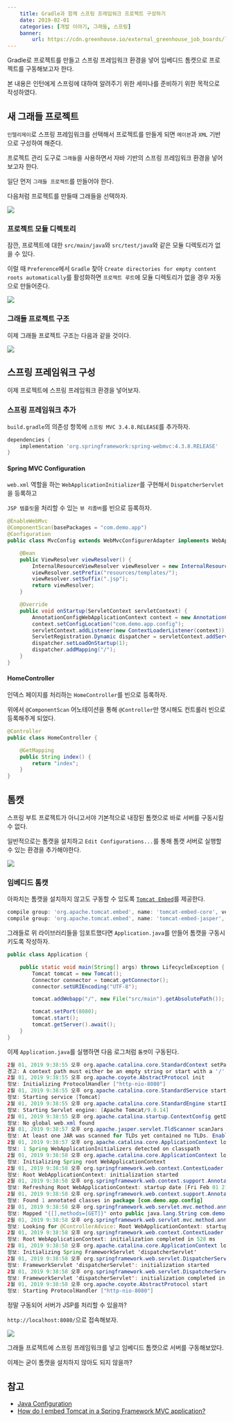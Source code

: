 ```yaml
---
    title: Gradle과 함께 스프링 프레임워크 프로젝트 구성하기
    date: 2019-02-01
    categories: [개발 이야기, 그래들, 스프링]
    banner:
        url: https://cdn.greenhouse.io/external_greenhouse_job_boards/logos/000/001/539/original/Logo_einfarbig_40_KB_Gradle-145_2x.png?1490258779
---
```


Gradle로 프로젝트를 만들고 스프링 프레임워크 환경을 넣어 임베디드 톰캣으로 프로젝트를 구동해보고자 한다.

본 내용은 인턴에게 스프링에 대하여 알려주기 위한 세미나를 준비하기 위한 목적으로 작성하였다.

## 새 그래들 프로젝트

`인텔리제이`로 스프링 프레임워크를 선택해서 프로젝트를 만들게 되면 `메이븐`과 `XML` 기반으로 구성하여 해준다.

프로젝트 관리 도구로 `그래들`을 사용하면서 자바 기반의 스프링 프레임워크 환경을 넣어보고자 한다.

일단 먼저 `그래들 프로젝트`를 만들어야 한다.

다음처럼 프로젝트를 만들때 그래들을 선택하자.

![](/images/internship/01.png)

### 프로젝트 모듈 디렉토리

잠깐, 프로젝트에 대한 `src/main/java`와 `src/test/java`와 같은 모듈 디렉토리가 없을 수 있다.

이럴 때 `Preference`에서 `Gradle` 찾아 `Create directories for empty content roots automatically`를 활성화하면 `프로젝트 루트`에 모듈 디렉토리가 없을 경우 자동으로 만들어준다.

![](/images/internship/02.png)

### 그래들 프로젝트 구조

이제 그래들 프로젝트 구조는 다음과 같을 것이다.

![](/images/internship/03.png)

## 스프링 프레임워크 구성

이제 프로젝트에 스프링 프레임워크 환경을 넣어보자.

### 스프링 프레임워크 추가

`build.gradle`의 의존성 항목에 `스프링 MVC 3.4.8.RELEASE`를 추가하자.

```groovy
dependencies {
    implementation 'org.springframework:spring-webmvc:4.3.8.RELEASE'
}
```

#### Spring MVC Configuration

`web.xml` 역할을 하는 `WebApplicationInitializer`를 구현해서 `DispatcherServlet`을 등록하고

`JSP 템플릿`을 처리할 수 있는 `뷰 리졸버`를 빈으로 등록하자.

```java
@EnableWebMvc
@ComponentScan(basePackages = "com.demo.app")
@Configuration
public class MvcConfig extends WebMvcConfigurerAdapter implements WebApplicationInitializer {

    @Bean
    public ViewResolver viewResolver() {
        InternalResourceViewResolver viewResolver = new InternalResourceViewResolver();
        viewResolver.setPrefix("resources/templates/");
        viewResolver.setSuffix(".jsp");
        return viewResolver;
    }

    @Override
    public void onStartup(ServletContext servletContext) {
        AnnotationConfigWebApplicationContext context = new AnnotationConfigWebApplicationContext();
        context.setConfigLocation("com.demo.app.config");
        servletContext.addListener(new ContextLoaderListener(context));
        ServletRegistration.Dynamic dispatcher = servletContext.addServlet("dispatcherServlet", new DispatcherServlet(context));
        dispatcher.setLoadOnStartup(1);
        dispatcher.addMapping("/");
    }
}
```

#### HomeController

인덱스 페이지를 처리하는 `HomeController`를 빈으로 등록하자.

위에서 `@ComponentScan` 어노테이션을 통해 `@Controller`만 명시해도 컨트롤러 빈으로 등록해주게 되었다.

```java
@Controller
public class HomeController {

    @GetMapping
    public String index() {
        return "index";
    }
}
```

## 톰캣

스프링 부트 프로젝트가 아니고서야 기본적으로 내장된 톰캣으로 바로 서버를 구동시킬 수 없다.

일반적으로는 톰캣을 설치하고 `Edit Configurations...`를 통해 톰캣 서버로 실행할 수 있는 환경을 추가해야한다.

![](/images/internship/10.png)

### 임베디드 톰캣

아파치는 톰캣을 설치하지 않고도 구동할 수 있도록 [`Tomcat Embed`](https://mvnrepository.com/artifact/org.apache.tomcat.embed/tomcat-embed-core/9.0.14)를 제공한다.

```groovy
compile group: 'org.apache.tomcat.embed', name: 'tomcat-embed-core', version: '9.0.14'
compile group: 'org.apache.tomcat.embed', name: 'tomcat-embed-jasper', version: '9.0.14'
```

그래들로 위 라이브러리들을 임포트했다면 `Application.java`를 만들어 톰캣을 구동시키도록 작성하자.

```java
public class Application {

    public static void main(String[] args) throws LifecycleException {
        Tomcat tomcat = new Tomcat();
        Connector connector = tomcat.getConnector();
        connector.setURIEncoding("UTF-8");

        tomcat.addWebapp("/", new File("src/main").getAbsolutePath());

        tomcat.setPort(8080);
        tomcat.start();
        tomcat.getServer().await();
    }
}
```

이제 `Application.java`를 실행하면 다음 로그처럼 `톰캣`이 구동된다.

```java
2월 01, 2019 9:38:55 오후 org.apache.catalina.core.StandardContext setPath
경고: A context path must either be an empty string or start with a '/' and do not end with a '/'. The path [/] does not meet these criteria and has been changed to []
2월 01, 2019 9:38:55 오후 org.apache.coyote.AbstractProtocol init
정보: Initializing ProtocolHandler ["http-nio-8080"]
2월 01, 2019 9:38:55 오후 org.apache.catalina.core.StandardService startInternal
정보: Starting service [Tomcat]
2월 01, 2019 9:38:55 오후 org.apache.catalina.core.StandardEngine startInternal
정보: Starting Servlet engine: [Apache Tomcat/9.0.14]
2월 01, 2019 9:38:55 오후 org.apache.catalina.startup.ContextConfig getDefaultWebXmlFragment
정보: No global web.xml found
2월 01, 2019 9:38:57 오후 org.apache.jasper.servlet.TldScanner scanJars
정보: At least one JAR was scanned for TLDs yet contained no TLDs. Enable debug logging for this logger for a complete list of JARs that were scanned but no TLDs were found in them. Skipping unneeded JARs during scanning can improve startup time and JSP compilation time.
2월 01, 2019 9:38:57 오후 org.apache.catalina.core.ApplicationContext log
정보: 1 Spring WebApplicationInitializers detected on classpath
2월 01, 2019 9:38:58 오후 org.apache.catalina.core.ApplicationContext log
정보: Initializing Spring root WebApplicationContext
2월 01, 2019 9:38:58 오후 org.springframework.web.context.ContextLoader initWebApplicationContext
정보: Root WebApplicationContext: initialization started
2월 01, 2019 9:38:58 오후 org.springframework.web.context.support.AnnotationConfigWebApplicationContext prepareRefresh
정보: Refreshing Root WebApplicationContext: startup date [Fri Feb 01 21:38:58 KST 2019]; root of context hierarchy
2월 01, 2019 9:38:58 오후 org.springframework.web.context.support.AnnotationConfigWebApplicationContext loadBeanDefinitions
정보: Found 1 annotated classes in package [com.demo.app.config]
2월 01, 2019 9:38:58 오후 org.springframework.web.servlet.mvc.method.annotation.RequestMappingHandlerMapping register
정보: Mapped "{[],methods=[GET]}" onto public java.lang.String com.demo.app.controller.HomeController.index()
2월 01, 2019 9:38:58 오후 org.springframework.web.servlet.mvc.method.annotation.RequestMappingHandlerAdapter initControllerAdviceCache
정보: Looking for @ControllerAdvice: Root WebApplicationContext: startup date [Fri Feb 01 21:38:58 KST 2019]; root of context hierarchy
2월 01, 2019 9:38:58 오후 org.springframework.web.context.ContextLoader initWebApplicationContext
정보: Root WebApplicationContext: initialization completed in 528 ms
2월 01, 2019 9:38:58 오후 org.apache.catalina.core.ApplicationContext log
정보: Initializing Spring FrameworkServlet 'dispatcherServlet'
2월 01, 2019 9:38:58 오후 org.springframework.web.servlet.DispatcherServlet initServletBean
정보: FrameworkServlet 'dispatcherServlet': initialization started
2월 01, 2019 9:38:58 오후 org.springframework.web.servlet.DispatcherServlet initServletBean
정보: FrameworkServlet 'dispatcherServlet': initialization completed in 13 ms
2월 01, 2019 9:38:58 오후 org.apache.coyote.AbstractProtocol start
정보: Starting ProtocolHandler ["http-nio-8080"]
```

정말 구동되어 서버가 JSP를 처리할 수 있을까?

`http://localhost:8080/`으로 접속해보자.

![](/images/internship/11.png)

그래들 프로젝트에 스프링 프레임워크를 넣고 임베디드 톰캣으로 서버를 구동해보았다.

이제는 굳이 톰캣을 설치하지 않아도 되지 않을까?

## 참고

-   [Java Configuration](https://github.com/kdevkr/spring-demo-configuration/tree/master/spring-demo-java)
-   [How do I embed Tomcat in a Spring Framework MVC application?](https://stackoverflow.com/questions/45169586/how-do-i-embed-tomcat-in-a-spring-framework-mvc-application)
